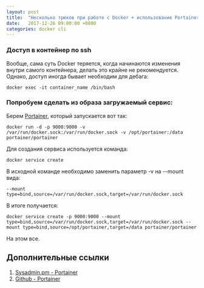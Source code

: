 ```yaml
---
layout: post
title:  "Несколько трюков при работе с Docker + использование Portainer"
date:   2017-12-26 09:00:00 +0800
categories: docker cli
---
```



### Доступ в контейнер по ssh

Вообще, сама суть Docker теряется, когда начинаются изменения внутри самого контейнера, делать это крайне не рекомендуется. Однако, доступ иногда бывает необходим для дебага:

```
docker exec -it container_name /bin/bash
```

### Попробуем сделать из образа загружаемый сервис:

Берем [Portainer](https://github.com/portainer/portainer), который запускается вот так:

```
docker run -d -p 9000:9000 -v /var/run/docker.sock:/var/run/docker.sock -v /opt/portainer:/data portainer/portainer
```

Для создания сервиса используется команда:

```
docker service create
```

В исходной команде необходимо заменить параметр -v на --mount вида:

```
--mount type=bind,source=/var/run/docker.sock,target=/var/run/docker.sock
```

В итоге получается:

```
docker service create -p 9000:9000 --mount type=bind,source=/var/run/docker.sock,target=/var/run/docker.sock --mount type=bind,source=/opt/portainer,target=/data portainer/portainer
```

На этом все.

## Дополнительные ссылки

1. [Sysadmin.pm - Portainer](https://sysadmin.pm/portainer/)
2. [Github - Portainer](https://github.com/portainer/portainer)
